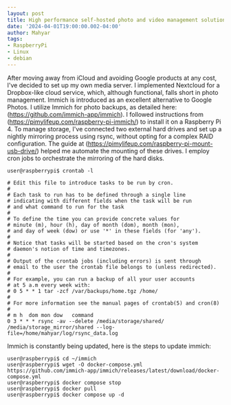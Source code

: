 ```yaml
---
layout: post
title: High performance self-hosted photo and video management solution
date: '2024-04-01T19:00:00.002-04:00'
author: Mahyar
tags:
- RaspberryPi
- Linux
- debian
---
```


After moving away from iCloud and avoiding Google products at any cost, I've decided to set up my own media server. I implemented Nextcloud for a Dropbox-like cloud service, which, although functional, falls short in photo management. Immich is introduced as an excellent alternative to Google Photos. I utilize Immich for photo backups, as detailed here: (https://github.com/immich-app/immich). I followed instructions from (https://pimylifeup.com/raspberry-pi-immich/) to install it on a Raspberry Pi 4. To manage storage, I've connected two external hard drives and set up a nightly mirroring process using rsync, without opting for a complex RAID configuration. The guide at (https://pimylifeup.com/raspberry-pi-mount-usb-drive/) helped me automate the mounting of these drives. I employ cron jobs to orchestrate the mirroring of the hard disks.

```
user@raspberrypi$ crontab -l

# Edit this file to introduce tasks to be run by cron.
#
# Each task to run has to be defined through a single line
# indicating with different fields when the task will be run
# and what command to run for the task
#
# To define the time you can provide concrete values for
# minute (m), hour (h), day of month (dom), month (mon),
# and day of week (dow) or use '*' in these fields (for 'any').
#
# Notice that tasks will be started based on the cron's system
# daemon's notion of time and timezones.
#
# Output of the crontab jobs (including errors) is sent through
# email to the user the crontab file belongs to (unless redirected).
#
# For example, you can run a backup of all your user accounts
# at 5 a.m every week with:
# 0 5 * * 1 tar -zcf /var/backups/home.tgz /home/
#
# For more information see the manual pages of crontab(5) and cron(8)
#
# m h  dom mon dow   command
0 3 * * * rsync -av --delete /media/storage/shared/ /media/storage_mirror/shared --log-file=/home/mahyar/log/rsync_data.log
```

Immich is constantly being updated, here is the steps to update immich:

```
user@raspberrypi$ cd ~/immich
user@raspberrypi$ wget -O docker-compose.yml https://github.com/immich-app/immich/releases/latest/download/docker-compose.yml
user@raspberrypi$ docker compose stop
user@raspberrypi$ docker pull
user@raspberrypi$ docker compose up -d
```

